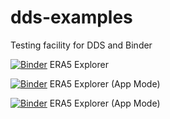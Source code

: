 # dds-examples
Testing facility for DDS and Binder

[![Binder](https://mybinder.org/badge_logo.svg)](https://mybinder.org/v2/gh/MMStojiljkovic/dds-examples/main?filepath=era5%2Fera5-explorer-simple.ipynb) ERA5 Explorer

[![Binder](https://mybinder.org/badge_logo.svg)](https://hub.gke2.mybinder.org/user/mmstojiljkovic-dds-examples-e8cqydnu/apps/era5/era5-explorer-simple.ipynb?appmode_scroll=0) ERA5 Explorer (App Mode)

[![Binder](https://mybinder.org/badge_logo.svg)](https://mybinder.org/v2/gh/MMStojiljkovic/dds-examples/main?urlpath=apps%2Fera5%2Fera5-explorer-simple.ipynb) ERA5 Explorer (App Mode)

